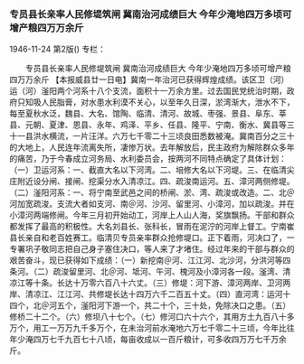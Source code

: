 ### 专员县长亲率人民修堤筑闸  冀南治河成绩巨大  今年少淹地四万多顷可增产粮四万万余斤

1946-11-24
第2版()
专栏：

　　专员县长亲率人民修堤筑闸
    冀南治河成绩巨大
    今年少淹地四万多顷可增产粮四万万余斤
    【本报威县廿一日电】冀南一年治河已获得辉煌成绩。该区卫（河）运（河）滏阳两个河系十八个支流，面积十一万余方里。过去国民党统治时期，政府只知吸人民脂膏，对水患水利漠不关心，以至年久日深，淤湾渐大，泄水不下，每至夏秋水泛，魏县、大名、馆陶、临清、清河、故城、枣强、景县、阜东、莘县、元朝、夏津、恩县、永年、鸡泽、平乡、任县、隆平、宁南、衡水、冀县等三十一县洪水横流，一片汪洋。六万七千零二十三顷良田悉数被淹。冀南百分之三十的大地上，人民连年流离失所，凄惨万状。去年解放后，民主政府为解除群众多年的痛苦，乃于今春成立河务局、水利委员会，按两河不同特点确定了具体计划：（一）卫运河系：一、截直大名以下河湾。二、培修大名以下河堤。三、在临清尖庄附近设分闸、接闸、挖渠分水入清凉江。四、疏浚南运河。五、漳河两侧修堤。（二）滏阳河系：一、将宁南至武邑之间的桥闸、淤、湾、疏浚或改造。二、北＠河加宽疏浚。支流大者如支河、南＠河、沙河、留里河、小漳河，加以疏浚。并在小漳河两端修闸。今年三月初开始动工，河岸上人山人海，奖旗飘扬。干部和群众都发挥了最高的积极性。大名刘县长、张科长，冒雨在泥泞的河岸上督工。宁南崔县长亲自和老百姓赛工。临清贝专员亲率群众抢修堤口。正下着雨，河决口了，一专署巩子敬同志把自己身子塞住决口，等人来了才堵住。经过年来的干部与群众的艰苦奋斗，现已获得如下成绩：（一）新挖南＠河、江江河、北沙河，分洪河等四条河。（二）疏浚留里河、北＠河、坻河、午河、槐河及小漳河各一段。滏湾、清凉江等十条。长达十万零六百八十六丈。（三）修堤：河下游、漳河两岸、卫河两岸、清凉江、江江河、共修堤长达十四万六千二百五十丈。（四）直河湾：运河十四个，北＠河五个，滏阳河下游一个，共二十个，三十处，免除决口之患。（五）修桥二十二个。（六）修坝八十七个。（七）修河口六十六个，其用方土九百八十多万个，用工一万万九千多万个，在未治河前水淹地六万七千零二十三顷，今年比往年少淹四万七千九百七十八顷，每亩收成以一百斤粮计，可多收四万万七千万余斤。
